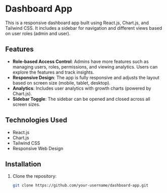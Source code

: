 # Dashboard App

This is a responsive dashboard app built using React.js, Chart.js, and Tailwind CSS. It includes a sidebar for navigation and different views based on user roles (admin and user).

## Features

- **Role-based Access Control**: Admins have more features such as managing users, roles, permissions, and viewing analytics. Users can explore the features and track insights.
- **Responsive Design**: The app is fully responsive and adjusts the layout based on screen size (mobile, tablet, desktop).
- **Analytics**: Includes user analytics with growth charts (powered by Chart.js).
- **Sidebar Toggle**: The sidebar can be opened and closed across all screen sizes.

## Technologies Used

- React.js
- Chart.js
- Tailwind CSS
- Responsive Web Design

## Installation

1. Clone the repository:
   ```bash
   git clone https://github.com/your-username/dashboard-app.git
